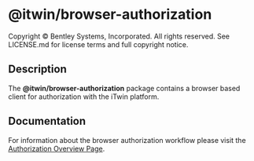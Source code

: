 # @itwin/browser-authorization

Copyright © Bentley Systems, Incorporated. All rights reserved. See LICENSE.md for license terms and full copyright notice.

## Description

The __@itwin/browser-authorization__ package contains a browser based client for authorization with the iTwin platform.

## Documentation

For information about the browser authorization workflow please visit the [Authorization Overview Page](https://developer.bentley.com/apis/overview/authorization/#authorizingwebapplications).
